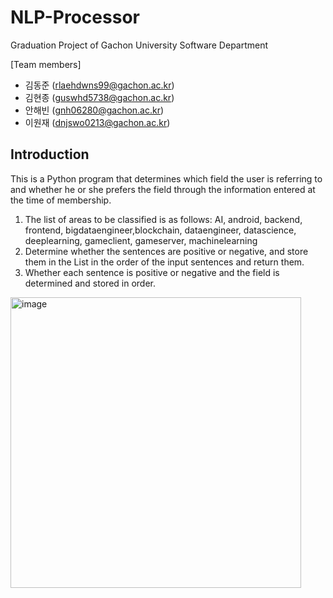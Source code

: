 # NLP-Processor
Graduation Project of Gachon University Software Department

[Team members]

- 김동준 (rlaehdwns99@gachon.ac.kr)
- 김현종 (guswhd5738@gachon.ac.kr)
- 안해빈 (gnh06280@gachon.ac.kr)
- 이원재 (dnjswo0213@gachon.ac.kr)

## Introduction
This is a Python program that determines which field the user is referring to and whether he or she prefers the field through the information entered at the time of membership.
1. The list of areas to be classified is as follows: AI, android, backend, frontend, bigdataengineer,blockchain, dataengineer, datascience, deeplearning, gameclient, gameserver, machinelearning
2. Determine whether the sentences are positive or negative, and store them in the List in the order of the input sentences and return them.
3. Whether each sentence is positive or negative and the field is determined and stored in order.

<img width="465" alt="image" src="https://github.com/GachonUniv-GraduationProject/Company-UserMatcher/assets/107402065/860dfa5e-3511-4427-a2ae-a448e49e6f2e">
